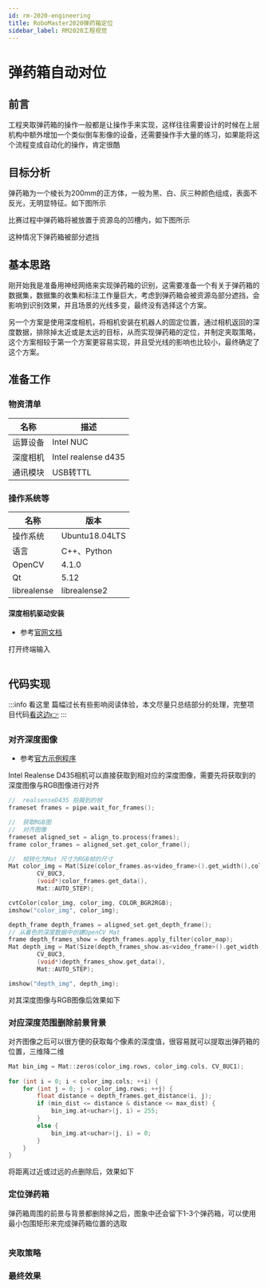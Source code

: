 ```yaml
---
id: rm-2020-engineering
title: RoboMaster2020弹药箱定位
sidebar_label: RM2020工程视觉
---
```

# 弹药箱自动对位

## 前言
工程夹取弹药箱的操作一般都是让操作手来实现，这样往往需要设计的时候在上层机构中额外增加一个类似倒车影像的设备，还需要操作手大量的练习，如果能将这个流程变成自动化的操作，肯定很酷

## 目标分析
弹药箱为一个棱长为200mm的正方体，一般为黑、白、灰三种颜色组成，表面不反光，无明显特征。如下图所示


比赛过程中弹药箱将被放置于资源岛的凹槽内，如下图所示


这种情况下弹药箱被部分遮挡

## 基本思路
刚开始我是准备用神经网络来实现弹药箱的识别，这需要准备一个有关于弹药箱的数据集，数据集的收集和标注工作量巨大，考虑到弹药箱会被资源岛部分遮挡，会影响到识别效果，并且场景的光线多变，最终没有选择这个方案。

另一个方案是使用深度相机，将相机安装在机器人的固定位置，通过相机返回的深度数据，排除掉太近或是太远的目标，从而实现弹药箱的定位，并制定夹取策略，这个方案相较于第一个方案更容易实现，并且受光线的影响也比较小，最终确定了这个方案。

## 准备工作
### 物资清单
| 名称     | 描述                |
|--------|---------------------|
| 运算设备 | Intel NUC           |
| 深度相机 | Intel realense d435 |
| 通讯模块 | USB转TTL            |

### 操作系统等

| 名称        | 版本           |
|-------------|----------------|
| 操作系统    | Ubuntu18.04LTS |
| 语言        | C++、Python     |
| OpenCV      | 4.1.0          |
| Qt          | 5.12           |
| librealense | librealense2   |

#### 深度相机驱动安装
- 参考[官网文档](https://github.com/IntelRealSense/librealsense/tree/master/doc)

打开终端输入

``` bash

```

## 代码实现
:::info 看这里
篇幅过长有些影响阅读体验，本文尽量只总结部分的处理，完整项目代码[看这边👉](https://github.com/rcxxx/engineering_vision)
:::

### 对齐深度图像
- 参考[官方示例程序](https://github.com/IntelRealSense/librealsense/tree/master/examples/align)

Intel Realense D435相机可以直接获取到相对应的深度图像，需要先将获取到的深度图像与RGB图像进行对齐

``` cpp
//  realsenseD435 拍摄到的帧
frameset frames = pipe.wait_for_frames();

//  获取RGB图
//  对齐图像
frameset aligned_set = align_to.process(frames);
frame color_frames = aligned_set.get_color_frame();

//  帧转化为Mat 尺寸为RGB帧的尺寸
Mat color_img = Mat(Size(color_frames.as<video_frame>().get_width(),color_frames.as<video_frame>().get_height()), 
        CV_8UC3,
        (void*)color_frames.get_data(),
        Mat::AUTO_STEP);

cvtColor(color_img, color_img, COLOR_BGR2RGB);
imshow("color_img", color_img);

depth_frame depth_frames = aligned_set.get_depth_frame();
// 从着色的深度数据中创建OpenCV Mat
frame depth_frames_show = depth_frames.apply_filter(color_map);
Mat depth_img = Mat(Size(depth_frames_show.as<video_frame>().get_width(),depth_frames_show.as<video_frame>().get_height()),
        CV_8UC3,
        (void*)depth_frames_show.get_data(),
        Mat::AUTO_STEP);

imshow("depth_img", depth_img);
```

对其深度图像与RGB图像后效果如下


### 对应深度范围删除前景背景
对齐图像之后可以很方便的获取每个像素的深度值，很容易就可以提取出弹药箱的位置，三维降二维

``` cpp
Mat bin_img = Mat::zeros(color_img.rows, color_img.cols, CV_8UC1);
		
for (int i = 0; i < color_img.cols; ++i) {
    for (int j = 0; j < color_img.rows; ++j) {
        float distance = depth_frames.get_distance(i, j);
        if (min_dist <= distance & distance <= max_dist) {
            bin_img.at<uchar>(j, i) = 255;
        }
        else {
            bin_img.at<uchar>(j, i) = 0;
        }
    }
}
```

将距离过近或过远的点删除后，效果如下



### 定位弹药箱
弹药箱周围的前景与背景都删除掉之后，图象中还会留下1-3个弹药箱，可以使用最小包围矩形来完成弹药箱位置的选取

``` cpp

```

### 夹取策略



### 最终效果